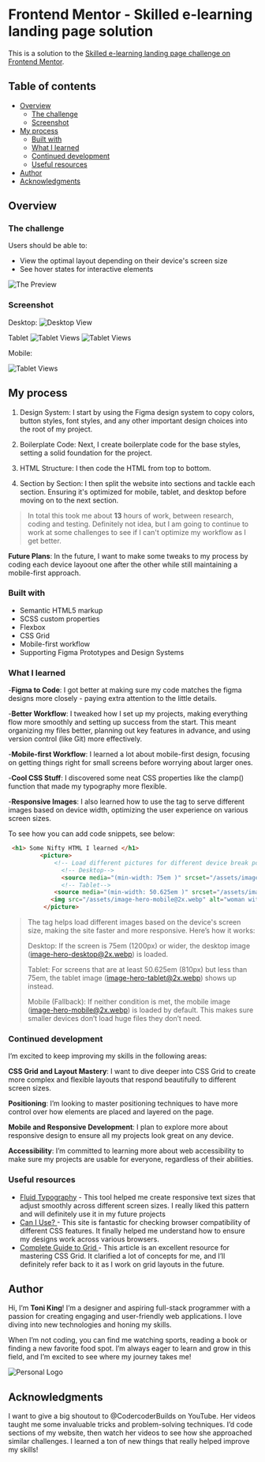 # Frontend Mentor - Skilled e-learning landing page solution

This is a solution to the [Skilled e-learning landing page challenge on Frontend Mentor](https://www.frontendmentor.io/challenges/skilled-elearning-landing-page-S1ObDrZ8q). 

## Table of contents

- [Overview](#overview)
  - [The challenge](#the-challenge)
  - [Screenshot](#screenshot)
- [My process](#my-process)
  - [Built with](#built-with)
  - [What I learned](#what-i-learned)
  - [Continued development](#continued-development)
  - [Useful resources](#useful-resources)
- [Author](#author)
- [Acknowledgments](#acknowledgments)



## Overview

### The challenge

Users should be able to:

- View the optimal layout depending on their device's screen size
- See hover states for interactive elements

![The Preview](./tools/fem-landing-page%20desktop.png) 

### Screenshot

Desktop:
![Desktop View](./tools/fem-landing-page%20desktop.png) 

Tablet
![Tablet Views](./tools/fem-landing-page%20tablet%201.png) 
![Tablet Views](./tools/fem-landing-page%20tablet%202.png) 

Mobile:  

![Tablet Views](./tools/fem-landing-page%20mobile%201.png) 


## My process
1. Design System: I start by using the Figma design system to copy colors, button styles, font styles, and any other important design choices into the root of my project.

2. Boilerplate Code: Next, I create boilerplate code for the base styles, setting a solid foundation for the project.

3. HTML Structure: I then code the HTML from top to bottom. 

4. Section by Section: I then split the website into sections and tackle each section. Ensuring it's optimized for mobile, tablet, and desktop before moving on to the next section.

>In total this took me about **13** hours of work, between research, coding and testing. Definitely not idea, but I am going to continue to work at some challenges to see if I can't optimize my workflow as I get better. 

**Future Plans**: In the future, I want to make some tweaks to my process by coding each device layoout one after the other while still maintaining a mobile-first approach.  

### Built with

- Semantic HTML5 markup
- SCSS custom properties
- Flexbox
- CSS Grid
- Mobile-first workflow
- Supporting Figma Prototypes and Design Systems

### What I learned

-**Figma to Code**: I got better at making sure my code matches the figma designs more closely - paying extra attention to the little details.  

-**Better Workflow**: I tweaked how I set up my projects, making everything flow more smoothly and setting up success from the start. This meant organizing my files better, planning out key features in advance, and using version control (like Git) more effectively.  

-**Mobile-first Workflow**: I learned a lot about mobile-first design, focusing on getting things right for small screens before worrying about larger ones.   

-**Cool CSS Stuff**: I discovered some neat CSS properties like the clamp() function that made my typography more flexible.  

-**Responsive Images**: I also learned how to use the <picture> tag to serve different images based on device width, optimizing the user experience on various screen sizes.  


To see how you can add code snippets, see below:

```html
 <h1> Some Nifty HTML I learned </h1>
         <picture>
             <!-- Load different pictures for different device break points -->
               <!-- Desktop-->
               <source media="(min-width: 75em )" srcset="/assets/image-hero-desktop@2x.webp" width="2092" height="1876" >
               <!-- Tablet-->
             <source media="(min-width: 50.625em )" srcset="/assets/image-hero-tablet@2x.webp" width="695" height="723" >
            <img src="/assets/image-hero-mobile@2x.webp" alt="woman with coffee and laptop with labels reading Members 29k, Course hours 1,451" width="870" height="818">
          </picture>
```
 > The <picture> tag helps load different images based on the device's screen size, making the site faster and more responsive. Here’s how it works:
 >
>Desktop: If the screen is 75em (1200px) or wider, the desktop image (image-hero-desktop@2x.webp) is loaded.  
>
>Tablet: For screens that are at least 50.625em (810px) but less than 75em, the tablet image (image-hero-tablet@2x.webp) shows up instead.  
>
>Mobile (Fallback): If neither condition is met, the mobile image (image-hero-mobile@2x.webp) is loaded by default. This makes sure smaller devices don’t load huge files they don’t need.


### Continued development

I’m excited to keep improving my skills in the following areas:

**CSS Grid and Layout Mastery**: I want to dive deeper into CSS Grid to create more complex and flexible layouts that respond beautifully to different screen sizes.

**Positioning**: I’m looking to master positioning techniques to have more control over how elements are placed and layered on the page.

**Mobile and Responsive Development**: I plan to explore more about responsive design to ensure all my projects look great on any device.

**Accessibility**: I’m committed to learning more about web accessibility to make sure my projects are usable for everyone, regardless of their abilities.

### Useful resources

- [Fluid Typography](https://royalfig.github.io/fluid-typography-calculator/) - This tool helped me create responsive text sizes that adjust smoothly across different screen sizes. I really liked this pattern and will definitely use it in my future projects
- [Can I Use? ](https://caniuse.com/) - This site is fantastic for checking browser compatibility of different CSS features. It finally helped me understand how to ensure my designs work across various browsers.
- [Complete Guide to Grid ](https://css-tricks.com/snippets/css/complete-guide-grid/) - This article is an excellent resource for mastering CSS Grid. It clarified a lot of concepts for me, and I’ll definitely refer back to it as I work on grid layouts in the future.


## Author
Hi, I’m **Toni King**! I’m a designer and aspiring full-stack programmer with a passion for creating engaging and user-friendly web applications. I love diving into new technologies and honing my skills. 

When I’m not coding, you can find me watching sports, reading a book or finding a new favorite food spot. I’m always eager to learn and grow in this field, and I’m excited to see where my journey takes me!

![Personal Logo](./tools/Toni%20M%20King.jpg) 


## Acknowledgments

I want to give a big shoutout to @CodercoderBuilds on YouTube. Her videos taught me some invaluable tricks and problem-solving techniques. I’d code sections of my website, then watch her videos to see how she approached similar challenges. I learned a ton of new things that really helped improve my skills! 
